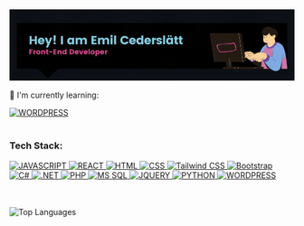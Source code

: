 ##
![Header](./Banner.gif)

🌱 I'm currently learning:  
 <div align="left">
    <a href="https://dev.to/envoy_/150-badges-for-github-pnk">
        <img src="https://img.shields.io/badge/Wordpress-21759B?style=for-the-badge&logo=wordpress&logoColor=white" alt="WORDPRESS"/>
    </a>
 </div>
 <br>
 
### Tech Stack: 

<div align="left">
    <a href="https://dev.to/envoy_/150-badges-for-github-pnk">
        <img src="https://img.shields.io/badge/JavaScript-F7DF1E?style=for-the-badge&logo=javascript&logoColor=black" alt="JAVASCRIPT"/>
    </a>
    <a href="https://dev.to/envoy_/150-badges-for-github-pnk">
        <img src="https://img.shields.io/badge/React-20232A?style=for-the-badge&logo=react&logoColor=61DAFB" alt="REACT"/>
    </a>
    <a href="https://dev.to/envoy_/150-badges-for-github-pnk">
        <img src="https://img.shields.io/badge/HTML-239120?style=for-the-badge&logo=html5&logoColor=white" alt="HTML"/>
    </a>    
    <a href="https://dev.to/envoy_/150-badges-for-github-pnk">
        <img src="https://img.shields.io/badge/CSS-239120?&style=for-the-badge&logo=css3&logoColor=white" alt="CSS"/>
    </a>
    <a href="https://dev.to/envoy_/150-badges-for-github-pnk">
        <img src="https://img.shields.io/badge/Tailwind_CSS-38B2AC?style=for-the-badge&logo=tailwind-css&logoColor=white" alt="Tailwind CSS"/>
    </a>
    <a href="https://dev.to/envoy_/150-badges-for-github-pnk">
        <img src="https://img.shields.io/badge/Bootstrap-563D7C?style=for-the-badge&logo=bootstrap&logoColor=white" alt="Bootstrap"/>
    </a>
    <br>
    <a href="https://dev.to/envoy_/150-badges-for-github-pnk">
        <img src="https://img.shields.io/badge/C%23-239120?style=for-the-badge&logo=c-sharp&logoColor=white" alt="C#"/>
    </a>
    <a href="https://dev.to/envoy_/150-badges-for-github-pnk">
        <img src="https://img.shields.io/badge/.NET-5C2D91?style=for-the-badge&logo=.net&logoColor=white" alt=".NET"/>
    </a>
    <a href="https://dev.to/envoy_/150-badges-for-github-pnk">
        <img src="https://img.shields.io/badge/PHP-777BB4?style=for-the-badge&logo=php&logoColor=white" alt="PHP"/>
    </a>
    <a href="https://dev.to/envoy_/150-badges-for-github-pnk">
        <img src="https://img.shields.io/badge/Microsoft_SQL_Server-CC2927?style=for-the-badge&logo=microsoft-sql-server&logoColor=white" alt="MS SQL"/>
    </a>   
    <a href="https://dev.to/envoy_/150-badges-for-github-pnk">
        <img src="https://img.shields.io/badge/jQuery-0769AD?style=for-the-badge&logo=jquery&logoColor=white" alt="JQUERY"/>
    </a>
    <a href="https://dev.to/envoy_/150-badges-for-github-pnk">
        <img src="https://img.shields.io/badge/Python-3776AB?style=for-the-badge&logo=python&logoColor=white" alt="PYTHON"/>
    </a>
    <a href="https://dev.to/envoy_/150-badges-for-github-pnk">
        <img src="https://img.shields.io/badge/Wordpress-21759B?style=for-the-badge&logo=wordpress&logoColor=white" alt="WORDPRESS"/>
    </a>

</div>
<br>
<br>
<div align="left">

 ![Top Languages](https://github-readme-stats.vercel.app/api/top-langs/?username=Htmil&theme=radical&show_icons=true)
 
</div>

